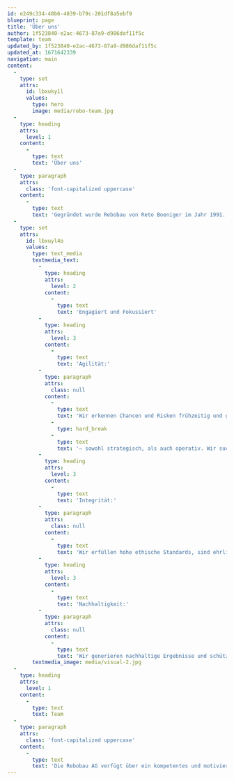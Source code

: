 ```yaml
---
id: e249c334-40b6-4839-b79c-201df8a5ebf9
blueprint: page
title: 'Über uns'
author: 1f523840-e2ac-4673-87a9-d986daf11f5c
template: team
updated_by: 1f523840-e2ac-4673-87a9-d986daf11f5c
updated_at: 1671642339
navigation: main
content:
  -
    type: set
    attrs:
      id: lbxuky1l
      values:
        type: hero
        image: media/rebo-team.jpg
  -
    type: heading
    attrs:
      level: 1
    content:
      -
        type: text
        text: 'Über uns'
  -
    type: paragraph
    attrs:
      class: 'font-capitalized uppercase'
    content:
      -
        type: text
        text: 'Gegründet wurde Rebobau von Reto Boeniger im Jahr 1991. Am 1. April 2015 gründeten Reto Boeniger und Andreas Wirth eine Aktiengesellschaft. Ab 1. November 2022 zeichnet Andreas Wirth als alleiniger Inhaber und Geschäftsführer.'
  -
    type: set
    attrs:
      id: lbxuyl4o
      values:
        type: text_media
        textmedia_text:
          -
            type: heading
            attrs:
              level: 2
            content:
              -
                type: text
                text: 'Engagiert und Fokussiert'
          -
            type: heading
            attrs:
              level: 3
            content:
              -
                type: text
                text: 'Agilität:'
          -
            type: paragraph
            attrs:
              class: null
            content:
              -
                type: text
                text: 'Wir erkennen Chancen und Risken frühzeitig und gehen schnell auf sie ein'
              -
                type: hard_break
              -
                type: text
                text: '– sowohl strategisch, als auch operativ. Wir suchen ständig nach neuen und innovativen Lösungen, um so den besten Wert für unsere Kunden zu erzielen.'
          -
            type: heading
            attrs:
              level: 3
            content:
              -
                type: text
                text: 'Integrität:'
          -
            type: paragraph
            attrs:
              class: null
            content:
              -
                type: text
                text: 'Wir erfüllen hohe ethische Standards, sind ehrlich und handeln in Übereinstimmung mit den von uns getroffenen Vereinbarungen. Wir leben Integrität, in dem wir ehrlich und zuverlässig sind und respektvoll handeln.'
          -
            type: heading
            attrs:
              level: 3
            content:
              -
                type: text
                text: 'Nachhaltigkeit:'
          -
            type: paragraph
            attrs:
              class: null
            content:
              -
                type: text
                text: 'Wir generieren nachhaltige Ergebnisse und schützen unsere Mitmenschen und die Umwelt. Wir leben Nachhaltigkeit gemeinsam, indem wir eine lebenswerte Zukunft für alle schaffen.'
        textmedia_image: media/visual-2.jpg
  -
    type: heading
    attrs:
      level: 1
    content:
      -
        type: text
        text: Team
  -
    type: paragraph
    attrs:
      class: 'font-capitalized uppercase'
    content:
      -
        type: text
        text: 'Die Rebobau AG verfügt über ein kompetentes und motiviertes Team. Unsere Leidenschaft und das große Engagement sind förmlich spürbar. Je nach Größenordnung der Projekte kann auf ein breites Netzwerk an ausgewählten Architekturbüros zurückgegriffen werden. Zu unseren Stärken zählen neben effizienter Planung, die konsequente Terminplanung und ein effizientes Kostenmanagement.'
---
```

